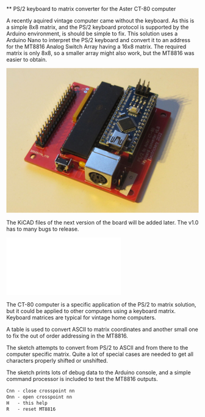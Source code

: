 ** PS/2 keyboard to matrix converter for the Aster CT-80 computer

A recently aquired vintage computer came without the keyboard. As this is 
a simple 8x8 matrix, and the PS/2 keyboard protocol is supported by the
Arduino environment, is should be simple to fix. This solution uses a
Arduino Nano to interpret the PS/2 keyboard and convert it to an address
for the MT8816 Analog Switch Array having a 16x8 matrix. The required
matrix is only 8x8, so a smaller array might also work, but the MT8816 
was easier to obtain.

![The prototype board](ps2-ct80-keyboardConverter1.0.jpg)

The KiCAD files of the next version of the board will be added later. The
v1.0 has to many bugs to release.

![Schema for the expected version 1.1](keyboardEmuMT.V1.1.kicad_sch.pdf)

The CT-80 computer is a specific application of the PS/2 to matrix 
solution, but it could be applied to other computers using a keyboard 
matrix. Keyboard matrices are typical for vintage home computers.

A table is used to convert ASCII to matrix coordinates and another small 
one to fix the out of order addressing in the MT8816.

The sketch attempts to convert from PS/2 to ASCII and from there to the
computer specific matrix. Quite a lot of special cases are needed to get
all characters properly shifted or unshifted.

The sketch prints lots of debug data to the Arduino console, and a simple
command processor is included to test the MT8816 outputs.

    Cnn - close crosspoint nn
    Onn - open crosspoint nn
    H   - this help
    R   - reset MT8816
